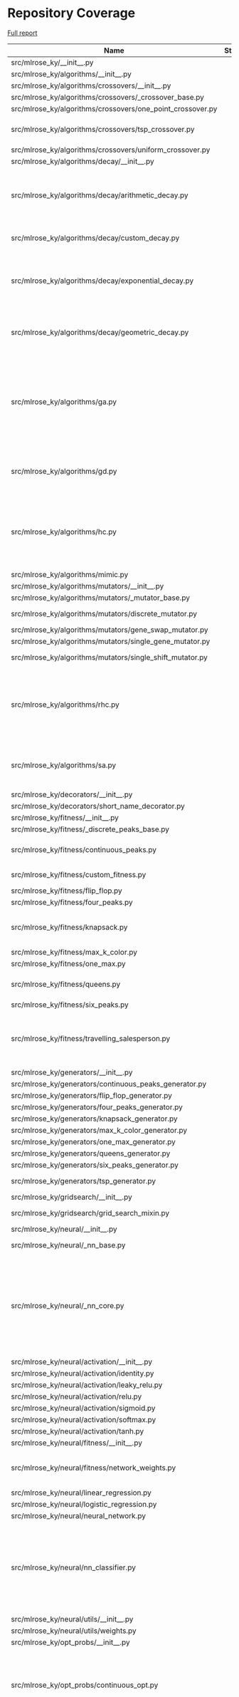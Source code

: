 # Repository Coverage

[Full report](https://htmlpreview.github.io/?https://github.com/knakamura13/mlrose-ky/blob/python-coverage-comment-action-data/htmlcov/index.html)

| Name                                                             |    Stmts |     Miss |   Cover |   Missing |
|----------------------------------------------------------------- | -------: | -------: | ------: | --------: |
| src/mlrose\_ky/\_\_init\_\_.py                                   |       19 |        0 |    100% |           |
| src/mlrose\_ky/algorithms/\_\_init\_\_.py                        |        9 |        0 |    100% |           |
| src/mlrose\_ky/algorithms/crossovers/\_\_init\_\_.py             |        3 |        0 |    100% |           |
| src/mlrose\_ky/algorithms/crossovers/\_crossover\_base.py        |       10 |        1 |     90% |        71 |
| src/mlrose\_ky/algorithms/crossovers/one\_point\_crossover.py    |        9 |        0 |    100% |           |
| src/mlrose\_ky/algorithms/crossovers/tsp\_crossover.py           |       48 |       31 |     35% |86, 111-149 |
| src/mlrose\_ky/algorithms/crossovers/uniform\_crossover.py       |       10 |        0 |    100% |           |
| src/mlrose\_ky/algorithms/decay/\_\_init\_\_.py                  |        4 |        0 |    100% |           |
| src/mlrose\_ky/algorithms/decay/arithmetic\_decay.py             |       27 |       13 |     52% |50, 52, 54, 57, 60, 63-65, 100-112 |
| src/mlrose\_ky/algorithms/decay/custom\_decay.py                 |       21 |       10 |     52% |37, 40, 43-45, 79-90 |
| src/mlrose\_ky/algorithms/decay/exponential\_decay.py            |       28 |       13 |     54% |55, 57, 59, 62, 65, 68-70, 104-116 |
| src/mlrose\_ky/algorithms/decay/geometric\_decay.py              |       27 |       13 |     52% |50, 52, 54, 57, 60, 63-65, 99-111 |
| src/mlrose\_ky/algorithms/ga.py                                  |       87 |       22 |     75% |29, 48, 79-91, 209-213, 221-222, 253-254, 288-289 |
| src/mlrose\_ky/algorithms/gd.py                                  |       40 |        6 |     85% |73, 82, 111, 115-116, 127 |
| src/mlrose\_ky/algorithms/hc.py                                  |       47 |       10 |     79% |98-100, 113, 117-129, 143-144, 148 |
| src/mlrose\_ky/algorithms/mimic.py                               |       42 |        1 |     98% |        92 |
| src/mlrose\_ky/algorithms/mutators/\_\_init\_\_.py               |        4 |        0 |    100% |           |
| src/mlrose\_ky/algorithms/mutators/\_mutator\_base.py            |       11 |        1 |     91% |        64 |
| src/mlrose\_ky/algorithms/mutators/discrete\_mutator.py          |       17 |       11 |     35% |34-36, 57-68 |
| src/mlrose\_ky/algorithms/mutators/gene\_swap\_mutator.py        |       11 |        0 |    100% |           |
| src/mlrose\_ky/algorithms/mutators/single\_gene\_mutator.py      |       14 |        1 |     93% |        61 |
| src/mlrose\_ky/algorithms/mutators/single\_shift\_mutator.py     |       14 |        8 |     43% |34-36, 56-62 |
| src/mlrose\_ky/algorithms/rhc.py                                 |       54 |       12 |     78% |106-108, 136-139, 143-156, 164, 168 |
| src/mlrose\_ky/algorithms/sa.py                                  |       42 |        5 |     88% |95, 112, 136-137, 150 |
| src/mlrose\_ky/decorators/\_\_init\_\_.py                        |        1 |        0 |    100% |           |
| src/mlrose\_ky/decorators/short\_name\_decorator.py              |       12 |        0 |    100% |           |
| src/mlrose\_ky/fitness/\_\_init\_\_.py                           |       10 |        0 |    100% |           |
| src/mlrose\_ky/fitness/\_discrete\_peaks\_base.py                |       14 |        2 |     86% |    38, 66 |
| src/mlrose\_ky/fitness/continuous\_peaks.py                      |       32 |        3 |     91% |45, 104, 123 |
| src/mlrose\_ky/fitness/custom\_fitness.py                        |       15 |        3 |     80% |60, 85, 97 |
| src/mlrose\_ky/fitness/flip\_flop.py                             |       18 |        2 |     89% |    52, 77 |
| src/mlrose\_ky/fitness/four\_peaks.py                            |       19 |        2 |     89% |    65, 86 |
| src/mlrose\_ky/fitness/knapsack.py                               |       30 |        6 |     80% |72, 74, 76, 78, 104, 106 |
| src/mlrose\_ky/fitness/max\_k\_color.py                          |       18 |        1 |     94% |        92 |
| src/mlrose\_ky/fitness/one\_max.py                               |       11 |        1 |     91% |        53 |
| src/mlrose\_ky/fitness/queens.py                                 |       36 |        4 |     89% |72, 95, 145, 148 |
| src/mlrose\_ky/fitness/six\_peaks.py                             |       22 |        2 |     91% |    66, 87 |
| src/mlrose\_ky/fitness/travelling\_salesperson.py                |       54 |        8 |     85% |57, 79, 81, 83, 108, 110, 112, 114 |
| src/mlrose\_ky/generators/\_\_init\_\_.py                        |        9 |        0 |    100% |           |
| src/mlrose\_ky/generators/continuous\_peaks\_generator.py        |       14 |        0 |    100% |           |
| src/mlrose\_ky/generators/flip\_flop\_generator.py               |        9 |        0 |    100% |           |
| src/mlrose\_ky/generators/four\_peaks\_generator.py              |       12 |        0 |    100% |           |
| src/mlrose\_ky/generators/knapsack\_generator.py                 |       23 |        0 |    100% |           |
| src/mlrose\_ky/generators/max\_k\_color\_generator.py            |       37 |        4 |     89% |     93-98 |
| src/mlrose\_ky/generators/one\_max\_generator.py                 |       11 |        0 |    100% |           |
| src/mlrose\_ky/generators/queens\_generator.py                   |       13 |        0 |    100% |           |
| src/mlrose\_ky/generators/six\_peaks\_generator.py               |       12 |        0 |    100% |           |
| src/mlrose\_ky/generators/tsp\_generator.py                      |       45 |        7 |     84% |64-69, 106 |
| src/mlrose\_ky/gridsearch/\_\_init\_\_.py                        |        1 |        0 |    100% |           |
| src/mlrose\_ky/gridsearch/grid\_search\_mixin.py                 |       33 |        2 |     94% |   129-130 |
| src/mlrose\_ky/neural/\_\_init\_\_.py                            |        7 |        0 |    100% |           |
| src/mlrose\_ky/neural/\_nn\_base.py                              |       61 |        3 |     95% |46, 64, 140 |
| src/mlrose\_ky/neural/\_nn\_core.py                              |      123 |       15 |     88% |78, 81, 84, 87, 90, 93, 96, 99, 102, 105, 108, 154, 157, 184, 263 |
| src/mlrose\_ky/neural/activation/\_\_init\_\_.py                 |        6 |        0 |    100% |           |
| src/mlrose\_ky/neural/activation/identity.py                     |        7 |        0 |    100% |           |
| src/mlrose\_ky/neural/activation/leaky\_relu.py                  |       12 |        0 |    100% |           |
| src/mlrose\_ky/neural/activation/relu.py                         |       11 |        0 |    100% |           |
| src/mlrose\_ky/neural/activation/sigmoid.py                      |       10 |        0 |    100% |           |
| src/mlrose\_ky/neural/activation/softmax.py                      |       11 |        0 |    100% |           |
| src/mlrose\_ky/neural/activation/tanh.py                         |       10 |        0 |    100% |           |
| src/mlrose\_ky/neural/fitness/\_\_init\_\_.py                    |        1 |        0 |    100% |           |
| src/mlrose\_ky/neural/fitness/network\_weights.py                |       81 |        8 |     90% |54, 66, 69, 72, 78, 81, 84, 87 |
| src/mlrose\_ky/neural/linear\_regression.py                      |        6 |        0 |    100% |           |
| src/mlrose\_ky/neural/logistic\_regression.py                    |        6 |        0 |    100% |           |
| src/mlrose\_ky/neural/neural\_network.py                         |        6 |        0 |    100% |           |
| src/mlrose\_ky/neural/nn\_classifier.py                          |       75 |       41 |     45% |92-94, 110-117, 135, 155-212, 228-242, 258-259 |
| src/mlrose\_ky/neural/utils/\_\_init\_\_.py                      |        1 |        0 |    100% |           |
| src/mlrose\_ky/neural/utils/weights.py                           |       52 |        0 |    100% |           |
| src/mlrose\_ky/opt\_probs/\_\_init\_\_.py                        |        7 |        0 |    100% |           |
| src/mlrose\_ky/opt\_probs/continuous\_opt.py                     |       88 |       10 |     89% |54, 60, 62, 64, 114, 163, 203, 206, 214, 250 |
| src/mlrose\_ky/opt\_probs/discrete\_opt.py                       |      192 |       21 |     89% |81, 87, 89-92, 137-140, 162-164, 177-178, 246, 265, 289, 330, 362, 365, 392 |
| src/mlrose\_ky/opt\_probs/flip\_flop\_opt.py                     |       37 |        5 |     86% |63, 66, 103-106 |
| src/mlrose\_ky/opt\_probs/knapsack\_opt.py                       |       23 |        5 |     78% | 75, 80-83 |
| src/mlrose\_ky/opt\_probs/max\_k\_color\_opt.py                  |       50 |        3 |     94% |77, 84, 109 |
| src/mlrose\_ky/opt\_probs/opt\_prob.py                           |       69 |        5 |     93% |54, 56-59, 110 |
| src/mlrose\_ky/opt\_probs/queens\_opt.py                         |       25 |        2 |     92% |    61, 65 |
| src/mlrose\_ky/opt\_probs/tsp\_opt.py                            |       79 |        9 |     89% |53, 66-68, 77, 150, 192, 194-197 |
| src/mlrose\_ky/runners/\_\_init\_\_.py                           |        8 |        0 |    100% |           |
| src/mlrose\_ky/runners/\_nn\_runner\_base.py                     |      129 |       19 |     85% |162, 180-182, 209-210, 217-218, 221-223, 293, 298, 311-312, 333-336, 415 |
| src/mlrose\_ky/runners/\_runner\_base.py                         |      273 |       51 |     81% |65, 84, 88, 97, 239-241, 254-257, 321, 350-358, 373-377, 409-415, 419-439, 478, 482, 542, 591, 674-675 |
| src/mlrose\_ky/runners/ga\_runner.py                             |       15 |        0 |    100% |           |
| src/mlrose\_ky/runners/mimic\_runner.py                          |       21 |        0 |    100% |           |
| src/mlrose\_ky/runners/nngs\_runner.py                           |       22 |        7 |     68% |128, 180-187 |
| src/mlrose\_ky/runners/rhc\_runner.py                            |       12 |        0 |    100% |           |
| src/mlrose\_ky/runners/sa\_runner.py                             |       20 |        1 |     95% |       106 |
| src/mlrose\_ky/runners/skmlp\_runner.py                          |      107 |       36 |     66% |133-140, 156, 176-188, 237-244, 249-263, 341, 407-412 |
| src/mlrose\_ky/runners/utils.py                                  |       14 |        2 |     86% |     37-38 |
| src/mlrose\_ky/samples/\_\_init\_\_.py                           |        1 |        0 |    100% |           |
| src/mlrose\_ky/samples/synthetic\_data.py                        |      123 |       28 |     77% |80-87, 171-190, 246, 260, 265-267, 276 |
| tests/\_\_init\_\_.py                                            |        0 |        0 |    100% |           |
| tests/globals.py                                                 |       10 |        0 |    100% |           |
| tests/test\_algorithms.py                                        |      108 |        0 |    100% |           |
| tests/test\_decay.py                                             |       32 |        0 |    100% |           |
| tests/test\_decorators.py                                        |       16 |        3 |     81% |15, 27, 37 |
| tests/test\_fitness.py                                           |       90 |        0 |    100% |           |
| tests/test\_generators/\_\_init\_\_.py                           |        0 |        0 |    100% |           |
| tests/test\_generators/test\_continuous\_peaks\_generator.py     |       52 |        0 |    100% |           |
| tests/test\_generators/test\_discrete\_four\_peaks\_generator.py |       50 |        0 |    100% |           |
| tests/test\_generators/test\_discrete\_six\_peaks\_generator.py  |       51 |        0 |    100% |           |
| tests/test\_generators/test\_flip\_flop\_generator.py            |       31 |        0 |    100% |           |
| tests/test\_generators/test\_knapsack\_generator.py              |       52 |        0 |    100% |           |
| tests/test\_generators/test\_max\_k\_color\_generator.py         |       86 |        0 |    100% |           |
| tests/test\_generators/test\_one\_max\_generator.py              |       35 |        0 |    100% |           |
| tests/test\_generators/test\_queens\_generator.py                |       39 |        0 |    100% |           |
| tests/test\_generators/test\_tsp\_generator.py                   |       50 |        0 |    100% |           |
| tests/test\_gridsearch.py                                        |      108 |        3 |     97% |52, 91, 157 |
| tests/test\_neural/\_\_init\_\_.py                               |        0 |        0 |    100% |           |
| tests/test\_neural/test\_linear\_regression.py                   |       57 |        0 |    100% |           |
| tests/test\_neural/test\_logistic\_regression.py                 |       64 |        0 |    100% |           |
| tests/test\_neural/test\_neural\_activation.py                   |       44 |        0 |    100% |           |
| tests/test\_neural/test\_neural\_fitness.py                      |      133 |        1 |     99% |       158 |
| tests/test\_neural/test\_neural\_network.py                      |       81 |        0 |    100% |           |
| tests/test\_neural/test\_neural\_utils.py                        |      135 |        0 |    100% |           |
| tests/test\_neural/test\_nn\_base.py                             |       53 |        0 |    100% |           |
| tests/test\_neural/test\_nn\_network\_weights.py                 |       59 |        0 |    100% |           |
| tests/test\_opt\_probs/\_\_init\_\_.py                           |        0 |        0 |    100% |           |
| tests/test\_opt\_probs/test\_continous\_opt.py                   |       93 |        0 |    100% |           |
| tests/test\_opt\_probs/test\_discrete\_opt.py                    |      100 |        0 |    100% |           |
| tests/test\_opt\_probs/test\_flip\_flop\_opt.py                  |       77 |        3 |     96% |66, 95, 102 |
| tests/test\_opt\_probs/test\_knapsack\_opt.py                    |       40 |        3 |     92% | 54-55, 60 |
| tests/test\_opt\_probs/test\_max\_k\_color\_opt.py               |       66 |        0 |    100% |           |
| tests/test\_opt\_probs/test\_opt\_prob.py                        |       81 |        0 |    100% |           |
| tests/test\_opt\_probs/test\_queens\_opt.py                      |       62 |        0 |    100% |           |
| tests/test\_opt\_probs/test\_tsp\_opt.py                         |       69 |        0 |    100% |           |
| tests/test\_runners/\_\_init\_\_.py                              |        0 |        0 |    100% |           |
| tests/test\_runners/test\_ga\_runner.py                          |       68 |        4 |     94% |74-75, 86-87 |
| tests/test\_runners/test\_mimic\_runner.py                       |       61 |        4 |     93% |71-72, 81-82 |
| tests/test\_runners/test\_nn\_runner\_base.py                    |       87 |        0 |    100% |           |
| tests/test\_runners/test\_nngs\_runner.py                        |       50 |        0 |    100% |           |
| tests/test\_runners/test\_rhc\_runner.py                         |       42 |        0 |    100% |           |
| tests/test\_runners/test\_runner\_base.py                        |       88 |        1 |     99% |        24 |
| tests/test\_runners/test\_runner\_utils.py                       |       47 |        0 |    100% |           |
| tests/test\_runners/test\_sa\_runner.py                          |       47 |        0 |    100% |           |
| tests/test\_runners/test\_skmlp\_runner.py                       |       53 |        0 |    100% |           |
| tests/test\_samples.py                                           |       40 |        0 |    100% |           |
|                                                        **TOTAL** | **5517** |  **498** | **91%** |           |


## Setup coverage badge

Below are examples of the badges you can use in your main branch `README` file.

### Direct image

[![Coverage badge](https://raw.githubusercontent.com/knakamura13/mlrose-ky/python-coverage-comment-action-data/badge.svg)](https://htmlpreview.github.io/?https://github.com/knakamura13/mlrose-ky/blob/python-coverage-comment-action-data/htmlcov/index.html)

This is the one to use if your repository is private or if you don't want to customize anything.

### [Shields.io](https://shields.io) Json Endpoint

[![Coverage badge](https://img.shields.io/endpoint?url=https://raw.githubusercontent.com/knakamura13/mlrose-ky/python-coverage-comment-action-data/endpoint.json)](https://htmlpreview.github.io/?https://github.com/knakamura13/mlrose-ky/blob/python-coverage-comment-action-data/htmlcov/index.html)

Using this one will allow you to [customize](https://shields.io/endpoint) the look of your badge.
It won't work with private repositories. It won't be refreshed more than once per five minutes.

### [Shields.io](https://shields.io) Dynamic Badge

[![Coverage badge](https://img.shields.io/badge/dynamic/json?color=brightgreen&label=coverage&query=%24.message&url=https%3A%2F%2Fraw.githubusercontent.com%2Fknakamura13%2Fmlrose-ky%2Fpython-coverage-comment-action-data%2Fendpoint.json)](https://htmlpreview.github.io/?https://github.com/knakamura13/mlrose-ky/blob/python-coverage-comment-action-data/htmlcov/index.html)

This one will always be the same color. It won't work for private repos. I'm not even sure why we included it.

## What is that?

This branch is part of the
[python-coverage-comment-action](https://github.com/marketplace/actions/python-coverage-comment)
GitHub Action. All the files in this branch are automatically generated and may be
overwritten at any moment.
